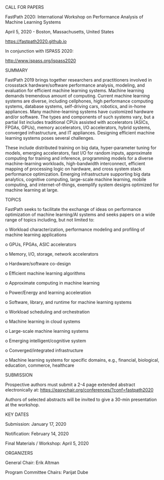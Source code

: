 CALL FOR PAPERS

FastPath 2020:  International Workshop on Performance Analysis of Machine Learning Systems

April 5, 2020 - Boston, Massachusetts, United States

https://fastpath2020.github.io


In conjunction with ISPASS 2020:

http://www.ispass.org/ispass2020


SUMMARY

FastPath 2019 brings together researchers and practitioners involved in crossstack 
hardware/software performance analysis, modeling, and evaluation for
efficient machine learning systems. Machine learning demands tremendous amount of
computing. Current machine learning systems are diverse, including cellphones,
high performance computing systems, database systems, self-driving cars,
robotics, and in-home appliances. Many machine-learning systems have customized
hardware and/or software. The types and components of such systems vary, but a
partial list includes traditional CPUs assisted with accelerators (ASICs, FPGAs,
GPUs), memory accelerators, I/O accelerators, hybrid systems, converged
infrastructure, and IT appliances. Designing efficient machine learning systems
poses several challenges.

These include distributed training on big data, hyper-parameter tuning for
models, emerging accelerators, fast I/O for random inputs, approximate computing
for training and inference, programming models for a diverse machine-learning
workloads, high-bandwidth interconnect, efficient mapping of processing logic on
hardware, and cross system stack performance optimization. Emerging
infrastructure supporting big data analytics, cognitive computing, large-scale
machine learning, mobile computing, and internet-of-things, exemplify system
designs optimized for machine learning at large.


TOPICS

FastPath seeks to facilitate the exchange of ideas on performance optimization of
machine learning/AI systems and seeks papers on a wide range of topics including,
but not limited to:

 o Workload characterization, performance modeling and profiling of machine
   learning applications
   
 o GPUs, FPGAs, ASIC accelerators
 
 o Memory, I/O, storage, network accelerators
 
 o Hardware/software co-design
 
 o Efficient machine learning algorithms
 
 o Approximate computing in machine learning
 
 o Power/Energy and learning acceleration
 
 o Software, library, and runtime for machine learning systems
 
 o Workload scheduling and orchestration
 
 o Machine learning in cloud systems
 
 o Large-scale machine learning systems
 
 o Emerging intelligent/cognitive system
 
 o Converged/integrated infrastructure
 
 o Machine learning systems for specific domains, e.g., financial, biological, 
   education, commerce, healthcare


SUBMISSION

Prospective authors must submit a 2-4 page extended abstract electronically at:
https://easychair.org/conferences/?conf=fastpath2020

Authors of selected abstracts will be invited to give a 30-min presentation at the workshop.


KEY DATES

Submission: January 17, 2020

Notification: February 14, 2020

Final Materials / Workshop: April 5, 2020


ORGANIZERS

General Chair: Erik Altman

Program Committee Chairs: Parijat Dube
